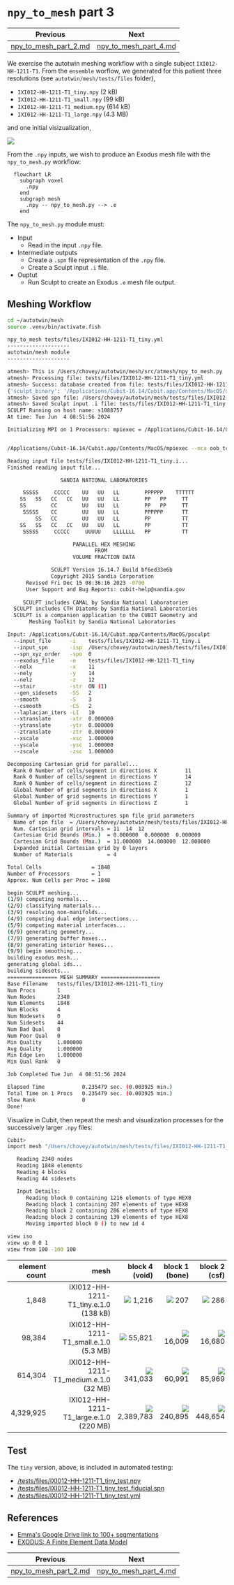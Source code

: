 # `npy_to_mesh` part 3

Previous | Next
:---: | :---:
[npy_to_mesh_part_2.md](npy_to_mesh_part_2.md) | [npy_to_mesh_part_4.md](npy_to_mesh_part_4.md) 

We exercise the autotwin meshing workflow with a
single subject `IXI012-HH-1211-T1`.
From the `ensemble` worflow, we generated for this patient three resolutions
(see `autotwin/mesh/tests/files` folder),

* `IXI012-HH-1211-T1_tiny.npy` (2 kB)
* `IXI012-HH-1211-T1_small.npy` (99 kB)
* `IXI012-HH-1211-T1_medium.npy` (614 kB)
* `IXI012-HH-1211-T1_large.npy` (4.3 MB)

and one initial visizualization,

![](figs/IXI012-HH-1211-T1_visualize_mid-sagittal.png)

From the `.npy` inputs, we wish to produce an Exodus mesh file with the
`npy_to_mesh.py` workflow:

```mermaid
  flowchart LR
    subgraph voxel
      .npy
    end
    subgraph mesh
      .npy -- npy_to_mesh.py --> .e
    end
```

The `npy_to_mesh.py` module must:

* Input
  * Read in the input `.npy` file.
* Intermediate outputs
  * Create a `.spn` file representation of the `.npy` file.
  * Create a Sculpt input `.i` file.
* Ouptut
  * Run Sculpt to create an Exodus `.e` mesh file output.

## Meshing Workflow

```bash
cd ~/autotwin/mesh
source .venv/bin/activate.fish

npy_to_mesh tests/files/IXI012-HH-1211-T1_tiny.yml
--------------------
autotwin/mesh module
--------------------

atmesh> This is /Users/chovey/autotwin/mesh/src/atmesh/npy_to_mesh.py
atmesh> Processing file: tests/files/IXI012-HH-1211-T1_tiny.yml
atmesh> Success: database created from file: tests/files/IXI012-HH-1211-T1_tiny.yml
{'sculpt_binary': '/Applications/Cubit-16.14/Cubit.app/Contents/MacOS/sculpt', 'npy_input': '~/autotwin/mesh/tests/files/IXI012-HH-1211-T1_tiny.npy', 'scale_x': 1.0, 'scale_y': 1.0, 'scale_z': 1.0, 'translate_x': 0.0, 'translate_y': 0.0, 'translate_z': 0.0, 'spn_xyz_order': 0, 'yml_schema_version': 1.8}
atmesh> Saved spn file: /Users/chovey/autotwin/mesh/tests/files/IXI012-HH-1211-T1_tiny.spn
atmesh> Saved Sculpt input .i file: tests/files/IXI012-HH-1211-T1_tiny.i
SCULPT Running on host name: s1088757
At time: Tue Jun  4 08:51:56 2024

Initializing MPI on 1 Processors: mpiexec = /Applications/Cubit-16.14/Cubit.app/Contents/MacOS/mpiexec


/Applications/Cubit-16.14/Cubit.app/Contents/MacOS/mpiexec --mca oob_tcp_if_include lo0 --mca btl ^tcp -n 1 /Applications/Cubit-16.14/Cubit.app/Contents/MacOS/psculpt -i tests/files/IXI012-HH-1211-T1_tiny.i

Reading input file tests/files/IXI012-HH-1211-T1_tiny.i...
Finished reading input file...

                 SANDIA NATIONAL LABORATORIES

     SSSSS     CCCCC    UU   UU   LL        PPPPPP    TTTTTT
    SS   SS   CC   CC   UU   UU   LL        PP   PP     TT
    SS        CC        UU   UU   LL        PP   PP     TT
     SSSSS    CC        UU   UU   LL        PPPPPP      TT
         SS   CC        UU   UU   LL        PP          TT
    SS   SS   CC   CC   UU   UU   LL        PP          TT
     SSSSS     CCCCC     UUUUU    LLLLLLL   PP          TT

                     PARALLEL HEX MESHING
                            FROM
                     VOLUME FRACTION DATA

              SCULPT Version 16.14.7 Build bf6ed33e6b
              Copyright 2015 Sandia Corporation
      Revised Fri Dec 15 08:36:16 2023 -0700
      User Support and Bug Reports: cubit-help@sandia.gov
  
     SCULPT includes CAMAL by Sandia National Laboratories
  SCULPT includes CTH Diatoms by Sandia National Laboratories
  SCULPT is a companion application to the CUBIT Geometry and 
       Meshing Toolkit by Sandia National Laboratories

Input: /Applications/Cubit-16.14/Cubit.app/Contents/MacOS/psculpt
  --input_file      -i    tests/files/IXI012-HH-1211-T1_tiny.i                              
  --input_spn       -isp  /Users/chovey/autotwin/mesh/tests/files/IXI012-HH-1211-T1_tiny.spn
  --spn_xyz_order   -spo  0                                                                 
  --exodus_file     -e    tests/files/IXI012-HH-1211-T1_tiny                                
  --nelx            -x    11                                                                
  --nely            -y    14                                                                
  --nelz            -z    12                                                                
  --stair           -str  ON (1)                                                            
  --gen_sidesets    -SS   2                                                                 
  --smooth          -S    3                                                                 
  --csmooth         -CS   2                                                                 
  --laplacian_iters -LI   10                                                                
  --xtranslate      -xtr  0.000000                                                          
  --ytranslate      -ytr  0.000000                                                          
  --ztranslate      -ztr  0.000000                                                          
  --xscale          -xsc  1.000000                                                          
  --yscale          -ysc  1.000000                                                          
  --zscale          -zsc  1.000000                                                          

Decomposing Cartesian grid for parallel...
  Rank 0 Number of cells/segment in directions X         11
  Rank 0 Number of cells/segment in directions Y         14
  Rank 0 Number of cells/segment in directions Z         12
  Global Number of grid segments in directions X         1
  Global Number of grid segments in directions Y         1
  Global Number of grid segments in directions Z         1

Summary of imported Microstructures spn file grid parameters
  Name of spn file  = /Users/chovey/autotwin/mesh/tests/files/IXI012-HH-1211-T1_tiny.spn
  Num. Cartesian grid intervals = 11  14  12
  Cartesian Grid Bounds (Min.)  = 0.000000  0.000000  0.000000
  Cartesian Grid Bounds (Max.)  = 11.000000  14.000000  12.000000
  Expanded initial Cartesian grid by 0 layers
  Number of Materials           = 4

Total Cells                = 1848
Number of Processors       = 1
Approx. Num Cells per Proc = 1848

begin SCULPT meshing...
(1/9) computing normals...
(2/9) classifying materials...
(3/9) resolving non-manifolds...
(4/9) computing dual edge intersections...
(5/9) computing material interfaces...
(6/9) generating geometry...
(7/9) generating buffer hexes...
(8/9) generating interior hexes...
(9/9) begin smoothing...
building exodus mesh...
generating global ids...
building sidesets...
================ MESH SUMMARY ===================
Base Filename   tests/files/IXI012-HH-1211-T1_tiny
Num Procs       1
Num Nodes       2340
Num Elements    1848
Num Blocks      4
Num Nodesets    0
Num Sidesets    44
Num Bad Qual    0
Num Poor Qual   0
Min Quality     1.000000
Avg Quality     1.000000
Min Edge Len    1.000000
Min Qual Rank   0

Job Completed Tue Jun  4 08:51:56 2024

Elapsed Time            0.235479 sec. (0.003925 min.)
Total Time on 1 Procs   0.235479 sec. (0.003925 min.)
Slow Rank               0
Done!
```

Visualize in Cubit, then repeat the mesh and visualization processes for the successively larger `.npy` files:

```bash
Cubit>
import mesh "/Users/chovey/autotwin/mesh/tests/files/IXI012-HH-1211-T1_tiny.e.1.0" lite

   Reading 2340 nodes
   Reading 1848 elements
   Reading 4 blocks
   Reading 44 sidesets

   Input Details:
      Reading block 0 containing 1216 elements of type HEX8
      Reading block 1 containing 207 elements of type HEX8
      Reading block 2 containing 286 elements of type HEX8
      Reading block 3 containing 139 elements of type HEX8
      Moving imported block 0 () to new id 4

view iso
view up 0 0 1
view from 100 -100 100
```

element count | mesh | block 4 (void) | block 1 (bone) | block 2 (csf) | block 3 (brain)
---: | ---: | ---: | ---: | ---: | ---:
1,848 | IXI012-HH-1211-T1_tiny.e.1.0 (138 kB) | ![](figs/IXI012-HH-1211-T1_tiny_void.png) 1,216 | ![](figs/IXI012-HH-1211-T1_tiny_bone.png) 207 | ![](figs/IXI012-HH-1211-T1_tiny_csf.png) 286 | ![](figs/IXI012-HH-1211-T1_tiny_brain.png) 139
98,384 | IXI012-HH-1211-T1_small.e.1.0 (5.3 MB) | ![](figs/IXI012-HH-1211-T1_small_void.png) 55,821 | ![](figs/IXI012-HH-1211-T1_small_bone.png) 16,009 | ![](figs/IXI012-HH-1211-T1_small_csf.png) 16,680 | ![](figs/IXI012-HH-1211-T1_small_brain.png) 9,874
614,304 | IXI012-HH-1211-T1_medium.e.1.0 (32 MB) | ![](figs/IXI012-HH-1211-T1_medium_void.png) 341,033 | ![](figs/IXI012-HH-1211-T1_medium_bone.png) 60,991 | ![](figs/IXI012-HH-1211-T1_medium_csf.png) 85,969 | ![](figs/IXI012-HH-1211-T1_small_brain.png) 126,311
4,329,925 | IXI012-HH-1211-T1_large.e.1.0 (220 MB) | ![](figs/IXI012-HH-1211-T1_large_void.png) 2,389,783 | ![](figs/IXI012-HH-1211-T1_large_bone.png) 240,895 | ![](figs/IXI012-HH-1211-T1_large_csf.png) 448,654 | ![](figs/IXI012-HH-1211-T1_large_brain.png) 1,250,593

## Test

The `tiny` version, above, is included in automated testing:

* [/tests/files/IXI012-HH-1211-T1_tiny_test.npy](/tests/files/IXI012-HH-1211-T1_tiny_test.npy)
* [/tests/files/IXI012-HH-1211-T1_tiny_test_fiducial.spn](/tests/files/IXI012-HH-1211-T1_tiny_test_fiducial.spn)
* [/tests/files/IXI012-HH-1211-T1_tiny_test.yml](/tests/files/IXI012-HH-1211-T1_tiny_test.yml)

## References

* [Emma's Google Drive link to 100+ segmentations](https://drive.google.com/drive/folders/158MXz03QCuockuRoSBpY-YuO4fni3RVD?usp=drive_link)
* [EXODUS: A Finite Element Data Model](https://sandialabs.github.io/seacas-docs/exodusII-new.pdf)

Previous | Next
:---: | :---:
[npy_to_mesh_part_2.md](npy_to_mesh_part_2.md) | [npy_to_mesh_part_4.md](npy_to_mesh_part_4.md) 
